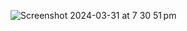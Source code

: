 ![Screenshot 2024-03-31 at 7 30 51 pm](https://github.com/hopfield1729/Algorthimic-News-Trading-Model/assets/159786038/53229980-5b0d-4762-b1be-99a8794242b8)
